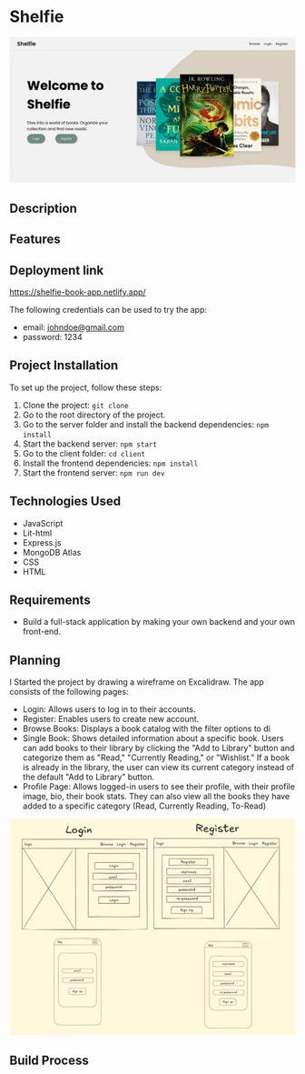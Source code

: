 # Shelfie
![Project Screenshot](client/public/images/shelfie-welcome-img.png)

## Description

## Features


## Deployment link
https://shelfie-book-app.netlify.app/

The following credentials can be used to try the app:
* email: johndoe@gmail.com  
* password: 1234

## Project Installation
To set up the project, follow these steps:
1) Clone the project: `git clone `
2) Go to the root directory of the project.
3) Go to the server folder and install the backend dependencies: `npm install`
4) Start the backend server: `npm start`
5) Go to the client folder: `cd client`
6) Install the frontend dependencies: `npm install`
7) Start the frontend server: `npm run dev`

## Technologies Used
* JavaScript
* Lit-html
* Express.js
* MongoDB Atlas
* CSS
* HTML

## Requirements 
* Build a full-stack application by making your own backend and your own front-end.


## Planning 
I Started the project by drawing a wireframe on Excalidraw. The app consists of the following pages:

* Login: Allows users to log in to their accounts.
* Register: Enables users to create new account.
* Browse Books: Displays a book catalog with the filter options to di
* Single Book: Shows detailed information about a specific book. Users can add books to their library by clicking the "Add to Library" button and categorize them as "Read," "Currently Reading," or "Wishlist." If a book is already in the library, the user can view its current category instead of the default "Add to Library" button.
* Profile Page: Allows logged-in users to see their profile, with their profile image, bio, their book stats. They can also view all the books they have added to a specific category (Read, Currently Reading, To-Read)

![Project Screenshot](client/public/images/login-register-wireframe.png)



## Build Process 
